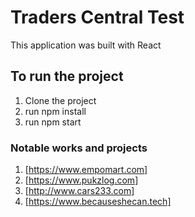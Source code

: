 # Traders Central Test

This application was built with React

## To run the project

1. Clone the project
2. run npm install
3. run npm start


### Notable works and projects
1. [https://www.empomart.com]
2. [https://www.pukzlog.com]
3. [http://www.cars233.com]
4. [https://www.becauseshecan.tech]
